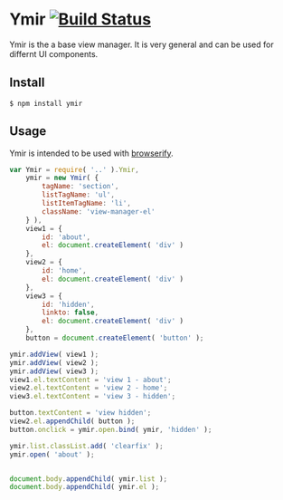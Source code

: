 # Ymir [![Build Status](https://travis-ci.org/honeinc/ymir.svg?branch=v0.1.0)](https://travis-ci.org/honeinc/ymir)

Ymir is the a base view manager. It is very general and can be used for differnt UI components.

## Install

    $ npm install ymir

## Usage

Ymir is intended to be used with [browserify](http://browserify.org).

```javascript
var Ymir = require( '..' ).Ymir,
    ymir = new Ymir( { 
        tagName: 'section', 
        listTagName: 'ul', 
        listItemTagName: 'li', 
        className: 'view-manager-el' 
    } ),
    view1 = {
        id: 'about',
        el: document.createElement( 'div' )
    },
    view2 = {
        id: 'home',
        el: document.createElement( 'div' )
    },
    view3 = {
        id: 'hidden',
        linkto: false,
        el: document.createElement( 'div' )
    },
    button = document.createElement( 'button' );

ymir.addView( view1 );
ymir.addView( view2 );
ymir.addView( view3 );
view1.el.textContent = 'view 1 - about';
view2.el.textContent = 'view 2 - home';
view3.el.textContent = 'view 3 - hidden';

button.textContent = 'view hidden';
view2.el.appendChild( button );
button.onclick = ymir.open.bind( ymir, 'hidden' );

ymir.list.classList.add( 'clearfix' );
ymir.open( 'about' );


document.body.appendChild( ymir.list );
document.body.appendChild( ymir.el );
```
